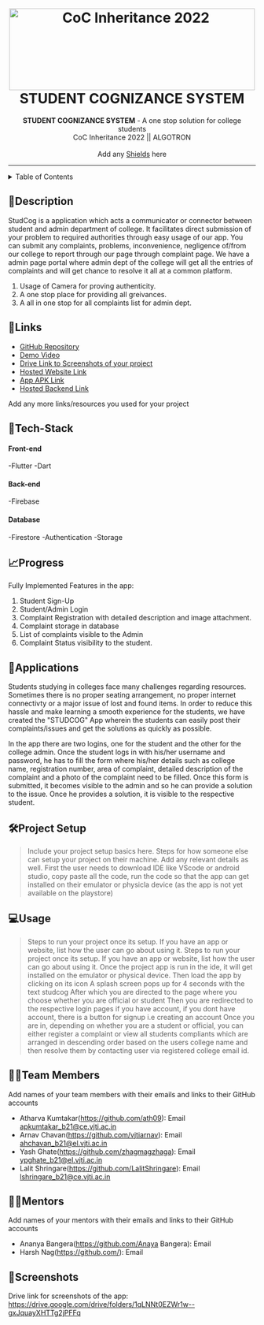 <h1 align="center">
  <a href="https://github.com/CommunityOfCoders/Inheritance-2022">
    <img src="https://res.cloudinary.com/dn6vz8exv/image/upload/v1665664791/inh_zzefoy.jpg" alt="CoC Inheritance 2022" width="500" height="166">
  </a>
  <br>
  STUDENT COGNIZANCE SYSTEM
</h1>

<div align="center">
   <strong>STUDENT COGNIZANCE SYSTEM</strong> - A one stop solution for college students<br>
  CoC Inheritance 2022 || ALGOTRON <br> <br>
  Add any <a href="https://shields.io/">Shields</a> here
</div>
<hr>

<details>
<summary>Table of Contents</summary>

- [Description](#description)
- [Links](#links)
- [Tech Stack](#tech-stack)
- [Progress](#progress)
- [Future Scope](#future-scope)
- [Applications](#applications)
- [Project Setup](#project-setup)
- [Usage](#usage)
- [Team Members](#team-members)
- [Mentors](#mentors)
- [Screenshots](#screenshots)

</details>

## 📝Description
StudCog is a application which acts a communicator or connector between student and admin department of college. It facilitates direct submission of your problem to required authorities through easy usage of our app. You can submit any complaints, problems, inconvenience, negligence of/from our college to report through our page through complaint page. We have a admin page portal where admin dept of the college will get all the entries of complaints and will get chance to resolve it all at a common platform.
1. Usage of Camera for proving authenticity.
2. A one stop place for providing all greivances.
3. A all in one stop for all complaints list for admin dept.

## 🔗Links

- [GitHub Repository](https://github.com/vjtiarnav/StudCog)
- [Demo Video](https://drive.google.com/drive/folders/1q6EPie0CjLcBOpckF6FbCS8QBit0uNEm)
- [Drive Link to Screenshots of your project](https://drive.google.com/drive/folders/1qLNNt0EZWr1w--gxJquayXHTTg2jPFFq)
- [Hosted Website Link]()
- [App APK Link]()
- [Hosted Backend Link]()

Add any more links/resources you used for your project

## 🤖Tech-Stack

#### Front-end
-Flutter
-Dart

#### Back-end
-Firebase 

#### Database
-Firestore 
-Authentication
-Storage

## 📈Progress

Fully Implemented Features in the app:

1. Student Sign-Up
2. Student/Admin Login
3. Complaint Registration with detailed description and image attachment.
4. Complaint storage in database 
5. List of complaints visible to the Admin
6. Complaint Status visibility to the student.

## 💸Applications

Students studying in colleges face many challenges regarding resources. Sometimes there is no proper seating arrangement, no proper internet connectivty or a major issue of lost and found items. In order to reduce this hassle and make learning a smooth experience for the students, we have created the "STUDCOG" App wherein the students can easily post their complaints/issues and get the solutions as quickly as possible.

In the app there are two logins, one for the student and the other for the college admin. Once the student logs in with his/her username and password, he has to fill the form where his/her details such as college name, registration number, area of complaint, detailed description of the complaint and a photo of the complaint need to be filled. Once this form is submitted, it becomes visible to the admin and so he can provide a solution to the issue. Once he provides a solution, it is visible to the respective student.

## 🛠Project Setup

>Include your project setup basics here. Steps for how someone else can setup your project on their machine. Add any relevant details as well.
>First the user needs to download IDE like VScode or android studio, copy paste all the code, run the code so that the app can get installed on their emulator or physicla device (as the app is not yet available on the playstore)
## 💻Usage

>Steps to run your project once its setup. If you have an app or website, list how the user can go about using it.
>Steps to run your project once its setup. If you have an app or website, list how the user can go about using it.
>Once the project app is run in the ide, it will get installed on the emulator or physical device.
>Then load the app by clicking on its icon
>A splash screen pops up for 4 seconds with the text studcog
>After which you are directed to the page where you choose whether you are official or student
>Then you are redirected to the respective login pages if you have account, if you dont have account, there is a button for signup i.e creating an account
>Once you are in, depending on whether you are a student or official, you can either register a complaint or view all students compliants which are arranged in descending order based on the users college name and then resolve them by contacting user via registered college email id.

## 👨‍💻Team Members

Add names of your team members with their emails and links to their GitHub accounts

- Atharva Kumtakar(https://github.com/ath09): Email apkumtakar_b21@ce.vjti.ac.in
- Arnav Chavan(https://github.com/vjtiarnav): Email ahchavan_b21@el.vjti.ac.in
- Yash Ghate(https://github.com/zhagmagzhaga): Email ypghate_b21@el.vjti.ac.in
- Lalit Shringare(https://github.com/LalitShringare): Email lshringare_b21@ce.vjti.ac.in

## 👨‍🏫Mentors

Add names of your mentors with their emails and links to their GitHub accounts

- Ananya Bangera(https://github.com/Anaya Bangera): Email 
- Harsh Nag(https://github.com/): Email 

## 📱Screenshots
Drive link for screenshots of the app:
https://drive.google.com/drive/folders/1qLNNt0EZWr1w--gxJquayXHTTg2jPFFq
